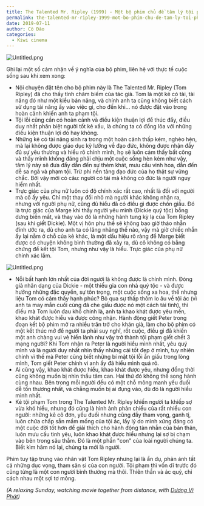 ```yaml
---
title: The Talented Mr. Ripley (1999) - Một bộ phim chủ đề tâm lý tội phạm không thể bỏ qua
permalink: the-talented-mr-ripley-1999-mot-bo-phim-chu-de-tam-ly-toi-pham-khong-the-bo-qua/
date: 2019-07-11
author: Cô Đào
categories:
  - Kiwi cinema
---
```


![Untitled.png](https://prod-files-secure.s3.us-west-2.amazonaws.com/1c35bcdc-42a4-44e8-9d9c-01e2d858c279/2277d2fd-9ecf-423e-968d-06012e7a4b61/Untitled.png?X-Amz-Algorithm=AWS4-HMAC-SHA256&X-Amz-Content-Sha256=UNSIGNED-PAYLOAD&X-Amz-Credential=AKIAT73L2G45HZZMZUHI%2F20240313%2Fus-west-2%2Fs3%2Faws4_request&X-Amz-Date=20240313T023956Z&X-Amz-Expires=3600&X-Amz-Signature=dffa89f862b885652cbf1346526ebc7286e81dfd5faddbfbc0c0c9e996df8f72&X-Amz-SignedHeaders=host&x-id=GetObject)

Ghi lại một số cảm nhận về ý nghĩa của bộ phim, liên hệ với thực tế cuộc sống sau khi xem xong:

- Nội chuyện đặt tên cho bộ phim này là The Talented Mr. Ripley (Tom Ripley) đã cho thấy tính châm biếm của tác giả. Tom là một kẻ có tài, tài năng đó như một kiểu bản năng, và chính anh ta cũng không biết cách sử dụng tài năng ấy vào việc gì, cho đến khi... nó được đặt vào trong hoàn cảnh khiến anh ta phạm tội.
- Tội lỗi cũng cần có hoàn cảnh và điều kiện thuận lợi để thúc đẩy, điều duy nhất phân biệt người tốt kẻ xấu, là chúng ta có đồng lõa với những điều kiện thuận lợi đó hay không.
- Những kẻ có tài năng sinh ra trong một hoàn cảnh thấp kém, nghèo hèn, mà lại không được giáo dục kỹ lưỡng về đạo đức, không được nhận đầy đủ sự yêu thương và hiểu rõ chính mình, họ sẽ luôn cảm thấy bất công và thấy mình không đáng phải chịu một cuộc sống hèn kém như vậy, tâm lý này sẽ đưa đẩy dẫn đến sự thèm khát, mưu cầu vinh hoa, dẫn đến dễ sa ngã và phạm tội. Trừ phi nền tảng đạo đức của họ thật sự vững chắc. Bởi vậy mới có câu: người có tài mà không có đức là người nguy hiểm nhất.
- Trực giác của phụ nữ luôn có độ chính xác rất cao, nhất là đối với người mà cô ấy yêu. Chỉ một thay đổi nhỏ mà người khác không nhận ra, nhưng với người phụ nữ, cũng đủ hiểu đã có điều gì được chôn giấu. Đó là trực giác của Marge khi thấy người yêu mình (Dickie quý tộc) bỗng dưng biến mất, và thay vào đó là những hành tung kỳ lạ của Tom Ripley (sau khi giết Dickie). Một vị hôn phu thề sẽ không bao giờ tháo nhẫn đính ước ra, dù cho anh ta có lăng nhăng thế nào, vậy mà giờ chiếc nhẫn ấy lại nằm ở chỗ của kẻ khác, là một dấu hiệu rõ ràng để Marge biết được có chuyện không bình thường đã xảy ra, dù cô không có bằng chứng để kết tội Tom, nhưng như vậy là hiểu. Trực giác của phụ nữ chính xác lắm.

![Untitled.png](https://prod-files-secure.s3.us-west-2.amazonaws.com/1c35bcdc-42a4-44e8-9d9c-01e2d858c279/62b98e49-397d-4b1c-b648-7c3e41174ac7/Untitled.png?X-Amz-Algorithm=AWS4-HMAC-SHA256&X-Amz-Content-Sha256=UNSIGNED-PAYLOAD&X-Amz-Credential=AKIAT73L2G45HZZMZUHI%2F20240313%2Fus-west-2%2Fs3%2Faws4_request&X-Amz-Date=20240313T023956Z&X-Amz-Expires=3600&X-Amz-Signature=eba3c6871e0bea47572bd659b5baca8ecd35ac45b936bdf66f3d3dfce6f05678&X-Amz-SignedHeaders=host&x-id=GetObject)

- Nỗi bất hạnh lớn nhất của đời người là không được là chính mình. Đóng giả nhân dạng của Dickie - một thiếu gia con nhà quý tộc - và được hưởng những đặc quyền, sự tôn trọng, một cuộc sống xa hoa, thế nhưng liệu Tom có cảm thấy hạnh phúc? Bỏ qua sự thấp thỏm lo âu về tội ác (vì anh ta may mắn cuối cùng đã che giấu được nó một cách tài tình), thì điều mà Tom luôn đau khổ chính là, anh ta khao khát được yêu mến, khao khát được hiểu và được công nhận. Hành động giết Peter trong đoạn kết bộ phim mở ra nhiều trăn trở cho khán giả, làm cho bộ phim có một kết thúc mở để người ta phải suy nghĩ, rốt cuộc, điều gì đã khiến một anh chàng vui vẻ hiền lành như vậy trở thành tội phạm giết chết 3 mạng người? Khi Tom nhận ra Peter là người hiểu mình nhất, yêu quý mình và là người duy nhất nhìn thấy những cái tốt đẹp ở mình, tuy nhiên chính vì thế mà Peter cũng biết những bí mật tội lỗi ẩn giấu trong lòng mình, Tom giết Peter chính vì anh ấy đã hiểu mình quá rõ.
- Ai cũng vậy, khao khát được hiểu, khao khát được yêu, nhưng đồng thời cũng không muốn bị nhìn thấu tâm can. Hai thứ đó không thể song hành cùng nhau. Bên trong mỗi người đều có một chỗ mỏng manh yếu đuối dễ tổn thương nhất, và chẳng muốn bị ai đụng vào, dù đó là người hiểu mình nhất.
- Kẻ tội phạm Tom trong The Talented Mr. Ripley khiến người ta khiếp sợ vừa khó hiểu, nhưng đó cũng là hình ảnh phản chiếu của rất nhiều con người: những kẻ cô đơn, yếu đuối nhưng cũng đầy tham vọng, ganh tị, luôn chứa chấp sẵn mầm mống của tội ác, lấy lý do mình xứng đáng có một cuộc đời tốt hơn để giải thích cho hành động tàn nhẫn của bản thân, luôn mưu cầu tình yêu, luôn khao khát được hiểu nhưng lại sợ bị chạm vào bên trong sâu thẳm. Đó là một phần "con" của loài người chúng ta. Biết kìm hãm nó lại, chúng ta mới là người.

Phim tuy tập trung vào nhân vật Tom Ripley nhưng lại là ẩn dụ, phản ánh tất cả những dục vọng, tham sân si của con người. Tội phạm thì vốn dĩ trước đó cũng từng là một con người bình thường mà thôi. Thiên thần và ác quỷ, chỉ cách nhau một sợi tơ mỏng.

*(A relaxing Sunday, watching movie together from distance, with* [_Dương Vì Phát_](https://www.facebook.com/viphat?__tn__=%2CdK*F-R&eid=ARD2a05b9QcBIUQSaPKu84tBcuF-26nUQZMjnLNhQBtW2kDsxDd8EzJcqr59V8UerlyLMHt6bBmatPff)_)_
